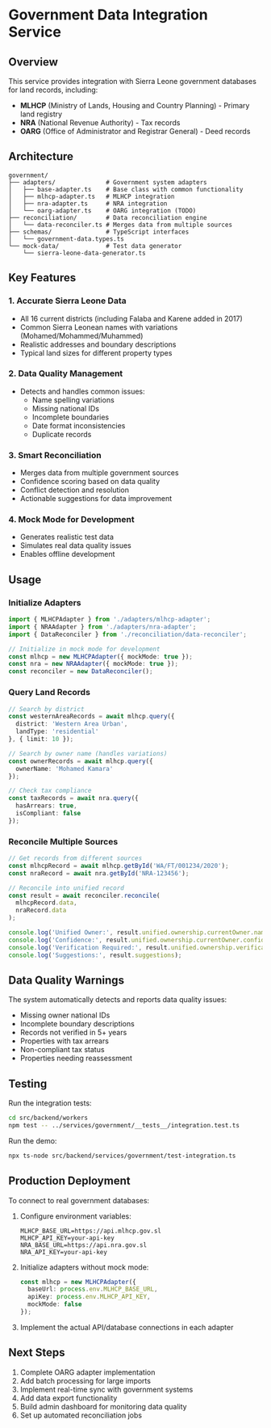 # Government Data Integration Service

## Overview

This service provides integration with Sierra Leone government databases for land records, including:
- **MLHCP** (Ministry of Lands, Housing and Country Planning) - Primary land registry
- **NRA** (National Revenue Authority) - Tax records
- **OARG** (Office of Administrator and Registrar General) - Deed records

## Architecture

```
government/
├── adapters/              # Government system adapters
│   ├── base-adapter.ts    # Base class with common functionality
│   ├── mlhcp-adapter.ts   # MLHCP integration
│   ├── nra-adapter.ts     # NRA integration
│   └── oarg-adapter.ts    # OARG integration (TODO)
├── reconciliation/        # Data reconciliation engine
│   └── data-reconciler.ts # Merges data from multiple sources
├── schemas/               # TypeScript interfaces
│   └── government-data.types.ts
└── mock-data/             # Test data generator
    └── sierra-leone-data-generator.ts
```

## Key Features

### 1. Accurate Sierra Leone Data
- All 16 current districts (including Falaba and Karene added in 2017)
- Common Sierra Leonean names with variations (Mohamed/Mohammed/Muhammed)
- Realistic addresses and boundary descriptions
- Typical land sizes for different property types

### 2. Data Quality Management
- Detects and handles common issues:
  - Name spelling variations
  - Missing national IDs
  - Incomplete boundaries
  - Date format inconsistencies
  - Duplicate records

### 3. Smart Reconciliation
- Merges data from multiple government sources
- Confidence scoring based on data quality
- Conflict detection and resolution
- Actionable suggestions for data improvement

### 4. Mock Mode for Development
- Generates realistic test data
- Simulates real data quality issues
- Enables offline development

## Usage

### Initialize Adapters

```typescript
import { MLHCPAdapter } from './adapters/mlhcp-adapter';
import { NRAAdapter } from './adapters/nra-adapter';
import { DataReconciler } from './reconciliation/data-reconciler';

// Initialize in mock mode for development
const mlhcp = new MLHCPAdapter({ mockMode: true });
const nra = new NRAAdapter({ mockMode: true });
const reconciler = new DataReconciler();
```

### Query Land Records

```typescript
// Search by district
const westernAreaRecords = await mlhcp.query({
  district: 'Western Area Urban',
  landType: 'residential'
}, { limit: 10 });

// Search by owner name (handles variations)
const ownerRecords = await mlhcp.query({
  ownerName: 'Mohamed Kamara'
});

// Check tax compliance
const taxRecords = await nra.query({
  hasArrears: true,
  isCompliant: false
});
```

### Reconcile Multiple Sources

```typescript
// Get records from different sources
const mlhcpRecord = await mlhcp.getById('WA/FT/001234/2020');
const nraRecord = await nra.getById('NRA-123456');

// Reconcile into unified record
const result = await reconciler.reconcile(
  mlhcpRecord.data,
  nraRecord.data
);

console.log('Unified Owner:', result.unified.ownership.currentOwner.name);
console.log('Confidence:', result.unified.ownership.currentOwner.confidence);
console.log('Verification Required:', result.unified.ownership.verificationRequired);
console.log('Suggestions:', result.suggestions);
```

## Data Quality Warnings

The system automatically detects and reports data quality issues:

- Missing owner national IDs
- Incomplete boundary descriptions  
- Records not verified in 5+ years
- Properties with tax arrears
- Non-compliant tax status
- Properties needing reassessment

## Testing

Run the integration tests:

```bash
cd src/backend/workers
npm test -- ../services/government/__tests__/integration.test.ts
```

Run the demo:

```bash
npx ts-node src/backend/services/government/test-integration.ts
```

## Production Deployment

To connect to real government databases:

1. Configure environment variables:
   ```env
   MLHCP_BASE_URL=https://api.mlhcp.gov.sl
   MLHCP_API_KEY=your-api-key
   NRA_BASE_URL=https://api.nra.gov.sl
   NRA_API_KEY=your-api-key
   ```

2. Initialize adapters without mock mode:
   ```typescript
   const mlhcp = new MLHCPAdapter({
     baseUrl: process.env.MLHCP_BASE_URL,
     apiKey: process.env.MLHCP_API_KEY,
     mockMode: false
   });
   ```

3. Implement the actual API/database connections in each adapter

## Next Steps

1. Complete OARG adapter implementation
2. Add batch processing for large imports
3. Implement real-time sync with government systems
4. Add data export functionality
5. Build admin dashboard for monitoring data quality
6. Set up automated reconciliation jobs